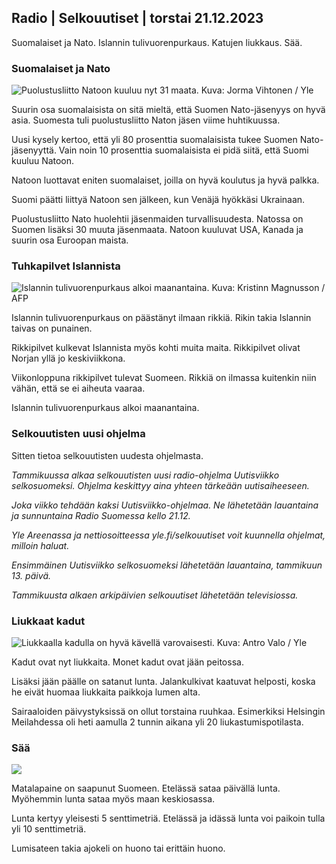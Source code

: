 Radio \| Selkouutiset \| torstai 21.12.2023
-------------------------------------------

Suomalaiset ja Nato. Islannin tulivuorenpurkaus. Katujen liukkaus. Sää.

### Suomalaiset ja Nato

![Puolustusliitto Natoon kuuluu nyt 31 maata. Kuva: Jorma Vihtonen / Yle](https://images.cdn.yle.fi/image/upload/c_crop,h_2944,w_5235,x_0,y_332/ar_1.7777777777777777,c_fill,g_faces,h_675,w_1200/dpr_1.0/q_auto:eco/f_auto/fl_lossy/v1700073539/39-1201236655503578335b)

Suurin osa suomalaisista on sitä mieltä, että Suomen Nato-jäsenyys on hyvä asia. Suomesta tuli puolustusliitto Naton jäsen viime huhtikuussa.

Uusi kysely kertoo, että yli 80 prosenttia suomalaisista tukee Suomen Nato-jäsenyyttä. Vain noin 10 prosenttia suomalaisista ei pidä siitä, että Suomi kuuluu Natoon.

Natoon luottavat eniten suomalaiset, joilla on hyvä koulutus ja hyvä palkka.

Suomi päätti liittyä Natoon sen jälkeen, kun Venäjä hyökkäsi Ukrainaan.

Puolustusliitto Nato huolehtii jäsenmaiden turvallisuudesta. Natossa on Suomen lisäksi 30 muuta jäsenmaata. Natoon kuuluvat USA, Kanada ja suurin osa Euroopan maista.

### Tuhkapilvet Islannista

![Islannin tulivuorenpurkaus alkoi maanantaina. Kuva: Kristinn Magnusson / AFP](https://images.cdn.yle.fi/image/upload/c_crop,h_1395,w_2480,x_0,y_258/ar_1.7777777777777777,c_fill,g_faces,h_675,w_1200/dpr_1.0/q_auto:eco/f_auto/fl_lossy/v1702985177/39-121778965817d7552de6)

Islannin tulivuorenpurkaus on päästänyt ilmaan rikkiä. Rikin takia Islannin taivas on punainen.

Rikkipilvet kulkevat Islannista myös kohti muita maita. Rikkipilvet olivat Norjan yllä jo keskiviikkona.

Viikonloppuna rikkipilvet tulevat Suomeen. Rikkiä on ilmassa kuitenkin niin vähän, että se ei aiheuta vaaraa.

Islannin tulivuorenpurkaus alkoi maanantaina.

### Selkouutisten uusi ohjelma

Sitten tietoa selkouutisten uudesta ohjelmasta.

*Tammikuussa alkaa selkouutisten uusi radio-ohjelma Uutisviikko selkosuomeksi. Ohjelma keskittyy aina yhteen tärkeään uutisaiheeseen.*

*Joka viikko tehdään kaksi Uutisviikko-ohjelmaa. Ne lähetetään lauantaina ja sunnuntaina Radio Suomessa kello 21.12.*

*Yle Areenassa ja nettiosoitteessa yle.fi/selkouutiset voit kuunnella ohjelmat, milloin haluat.*

*Ensimmäinen Uutisviikko selkosuomeksi lähetetään lauantaina, tammikuun 13. päivä.*

*Tammikuusta alkaen arkipäivien selkouutiset lähetetään televisiossa.*

### Liukkaat kadut

![Liukkaalla kadulla on hyvä kävellä varovaisesti. Kuva: Antro Valo / Yle](https://images.cdn.yle.fi/image/upload/c_crop,h_3510,w_6240,x_0,y_257/ar_1.7777777777777777,c_fill,g_faces,h_675,w_1200/dpr_1.0/q_auto:eco/f_auto/fl_lossy/v1702982198/39-12177286581706d0746c)

Kadut ovat nyt liukkaita. Monet kadut ovat jään peitossa.

Lisäksi jään päälle on satanut lunta. Jalankulkivat kaatuvat helposti, koska he eivät huomaa liukkaita paikkoja lumen alta.

Sairaaloiden päivystyksissä on ollut torstaina ruuhkaa. Esimerkiksi Helsingin Meilahdessa oli heti aamulla 2 tunnin aikana yli 20 liukastumispotilasta.

### Sää

![](https://images.cdn.yle.fi/image/upload/c_crop,h_1080,w_1919,x_0,y_0/ar_1.7777777777777777,c_fill,g_faces,h_675,w_1200/dpr_1.0/q_auto:eco/f_auto/fl_lossy/v1703175960/39-1219504658466ff1758b)

Matalapaine on saapunut Suomeen. Etelässä sataa päivällä lunta. Myöhemmin lunta sataa myös maan keskiosassa.

Lunta kertyy yleisesti 5 senttimetriä. Etelässä ja idässä lunta voi paikoin tulla yli 10 senttimetriä.

Lumisateen takia ajokeli on huono tai erittäin huono.
